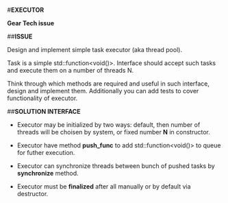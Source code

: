 #**EXECUTOR**

**Gear Tech issue**

##**ISSUE**

Design and implement simple task executor (aka thread pool).

Task is a simple std::function<void()>. Interface should accept such tasks and execute them on a number of threads N. 

Think through which methods are required and useful in such interface, design and implement them. Additionally you can add tests to cover functionality of executor.

##**SOLUTION INTERFACE**
- Executor may be initialized by two ways: default, then number of threads will be choisen by system, or fixed number **N** in constructor.
 
- Executor have method **push_func** to add std::function<void()> to queue for futher execution.

- Executor can synchronize threads between bunch of pushed tasks by **synchronize** method.

- Executor must be **finalized** after all manually or by default via destructor.
